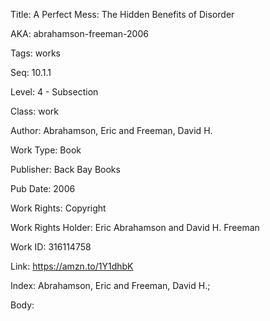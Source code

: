 Title: A Perfect Mess: The Hidden Benefits of Disorder 


AKA: abrahamson-freeman-2006 

Tags: works 

Seq:  10.1.1 

Level: 4 - Subsection  

Class: work 

Author: Abrahamson, Eric and Freeman, David H.

Work Type: Book

Publisher: Back Bay Books

Pub Date: 2006

Work Rights:  Copyright

Work Rights Holder: Eric Abrahamson and David H. Freeman

Work ID: 316114758

Link: https://amzn.to/1Y1dhbK 

Index: Abrahamson, Eric and Freeman, David H.;  

Body:  

